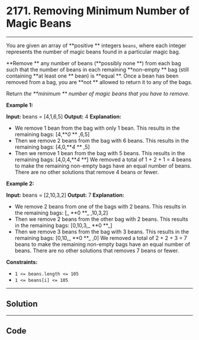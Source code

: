 # 2171. Removing Minimum Number of Magic Beans

---

You are given an array of **positive ** integers `beans`, where each integer represents the number of magic beans found in a particular magic bag.

**Remove ** any number of beans (**possibly none **) from each bag such that the number of beans in each remaining **non-empty ** bag (still containing **at least one ** bean) is **equal **. Once a bean has been removed from a bag, you are **not ** allowed to return it to any of the bags.

Return _the **minimum ** number of magic beans that you have to remove_.

 

**Example 1:**


**Input:** beans = [4,1,6,5]
**Output:** 4
**Explanation:** 
- We remove 1 bean from the bag with only 1 bean.
  This results in the remaining bags: [4,**_0_ ** ,6,5]
- Then we remove 2 beans from the bag with 6 beans.
  This results in the remaining bags: [4,0,**_4_ ** ,5]
- Then we remove 1 bean from the bag with 5 beans.
  This results in the remaining bags: [4,0,4,**_4_ **]
We removed a total of 1 + 2 + 1 = 4 beans to make the remaining non-empty bags have an equal number of beans.
There are no other solutions that remove 4 beans or fewer.


**Example 2:**


**Input:** beans = [2,10,3,2]
**Output:** 7
**Explanation:**
- We remove 2 beans from one of the bags with 2 beans.
  This results in the remaining bags: [_ **0 **_ ,10,3,2]
- Then we remove 2 beans from the other bag with 2 beans.
  This results in the remaining bags: [0,10,3,_ **0 **_]
- Then we remove 3 beans from the bag with 3 beans. 
  This results in the remaining bags: [0,10,_ **0 **_ ,0]
We removed a total of 2 + 2 + 3 = 7 beans to make the remaining non-empty bags have an equal number of beans.
There are no other solutions that removes 7 beans or fewer.


 

**Constraints:**

  * `1 <= beans.length <= 105`
  * `1 <= beans[i] <= 105`

---

## Solution



---

## Code
```python


```